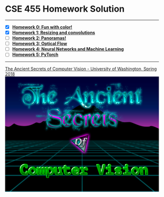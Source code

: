 # CSE 455 Homework Solution

---

- [x] [**Homework 0: Fun with color!**](./vision-hw0/README.md)
- [x] [**Homework 1: Resizing and convolutions**](./vision-hw1/README.md)
- [ ] [**Homework 2: Panoramas!**](./vision-hw2/README.md)
- [ ] [**Homework 3: Optical Flow**](./vision-hw3/README.md)
- [ ] [**Homework 4: Neural Networks and Machine Learning**](./vision-hw4/README.md)
- [ ] [**Homework 5: PyTorch**](./vision-hw5/README.md)

---

[The Ancient Secrets of Computer Vision - University of Washington, Spring 2018](https://courses.cs.washington.edu/courses/cse455/18sp/)
![title.png](assets/title.jpg)
